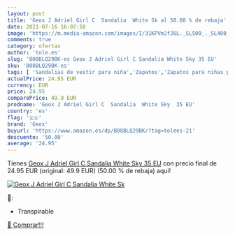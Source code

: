 ```yaml
---
layout: post
title: 'Geox J Adriel Girl C  Sandalia  White Sk al 50.00 % de rebaja'
date: 2021-07-16 16:07:58
image: 'https://m.media-amazon.com/images/I/31KPVmJfJ6L._SL500_._SL400_.jpg'
comments: true
category: ofertas
author: 'tole.es'
slug: 'B08BLQ29BK-es Geox J Adriel Girl C Sandalia White Sky 35 EU'
sku: 'B08BLQ29BK-es'
tags: [ 'Sandalias de vestir para niña','Zapatos','Zapatos para niñas pequeñas','Zapatos y complementos','geox','sandalia', ]
actualPrice: 24.95 EUR
currency: EUR
price: 24.95
comparePrice: 49.9 EUR
prodname: 'Geox J Adriel Girl C  Sandalia  White Sky  35 EU'
country: 'es'
flag: '🇪🇸'
brand: 'Geox'
buyurl: 'https://www.amazon.es/dp/B08BLQ29BK/?tag=tolees-21'
descuento: '50.00'
average: '24.95'
---
```


Tienes [Geox J Adriel Girl C  Sandalia  White Sky  35 EU](https://www.amazon.es/dp/B08BLQ29BK/?tag=tolees-21) con precio final de  24.95 EUR (original: 49.9 EUR) (50.00 %  de rebaja) aqui!

[![Geox J Adriel Girl C  Sandalia  White Sk](https://m.media-amazon.com/images/I/31KPVmJfJ6L._SL500_._SL400_.jpg)](https://www.amazon.es/dp/B08BLQ29BK/?tag=tolees-21)

🔎:

- Transpirable

[🛒 Comprar!!!](https://www.amazon.es/dp/B08BLQ29BK/?tag=tolees-21)
